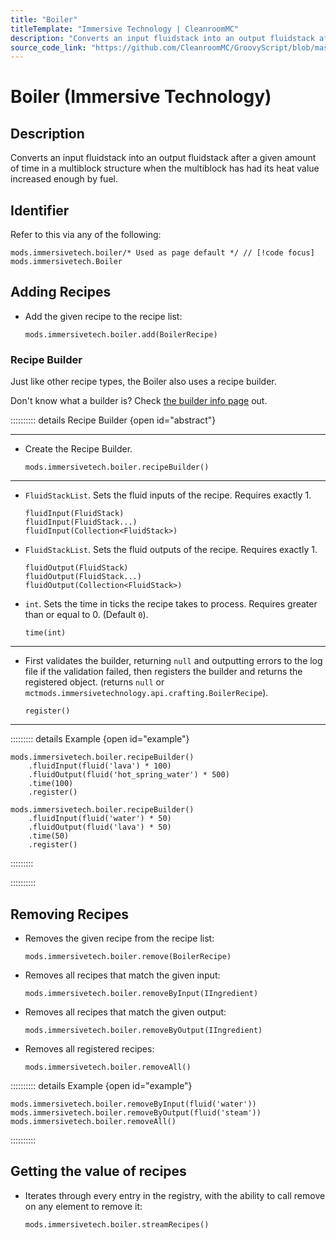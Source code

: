 ```yaml
---
title: "Boiler"
titleTemplate: "Immersive Technology | CleanroomMC"
description: "Converts an input fluidstack into an output fluidstack after a given amount of time in a multiblock structure when the multiblock has had its heat value increased enough by fuel."
source_code_link: "https://github.com/CleanroomMC/GroovyScript/blob/master/src/main/java/com/cleanroommc/groovyscript/compat/mods/immersivetechnology/Boiler.java"
---
```


# Boiler (Immersive Technology)

## Description

Converts an input fluidstack into an output fluidstack after a given amount of time in a multiblock structure when the multiblock has had its heat value increased enough by fuel.

## Identifier

Refer to this via any of the following:

```groovy:no-line-numbers {1}
mods.immersivetech.boiler/* Used as page default */ // [!code focus]
mods.immersivetech.Boiler
```


## Adding Recipes

- Add the given recipe to the recipe list:

    ```groovy:no-line-numbers
    mods.immersivetech.boiler.add(BoilerRecipe)
    ```


### Recipe Builder

Just like other recipe types, the Boiler also uses a recipe builder.

Don't know what a builder is? Check [the builder info page](../../getting_started/builder.md) out.

:::::::::: details Recipe Builder {open id="abstract"}

---

- Create the Recipe Builder.

    ```groovy:no-line-numbers
    mods.immersivetech.boiler.recipeBuilder()
    ```

---

- `FluidStackList`. Sets the fluid inputs of the recipe. Requires exactly 1.

    ```groovy:no-line-numbers
    fluidInput(FluidStack)
    fluidInput(FluidStack...)
    fluidInput(Collection<FluidStack>)
    ```

- `FluidStackList`. Sets the fluid outputs of the recipe. Requires exactly 1.

    ```groovy:no-line-numbers
    fluidOutput(FluidStack)
    fluidOutput(FluidStack...)
    fluidOutput(Collection<FluidStack>)
    ```

- `int`. Sets the time in ticks the recipe takes to process. Requires greater than or equal to 0. (Default `0`).

    ```groovy:no-line-numbers
    time(int)
    ```

---

- First validates the builder, returning `null` and outputting errors to the log file if the validation failed, then registers the builder and returns the registered object. (returns `null` or `mctmods.immersivetechnology.api.crafting.BoilerRecipe`).

    ```groovy:no-line-numbers
    register()
    ```

---

::::::::: details Example {open id="example"}
```groovy:no-line-numbers
mods.immersivetech.boiler.recipeBuilder()
    .fluidInput(fluid('lava') * 100)
    .fluidOutput(fluid('hot_spring_water') * 500)
    .time(100)
    .register()

mods.immersivetech.boiler.recipeBuilder()
    .fluidInput(fluid('water') * 50)
    .fluidOutput(fluid('lava') * 50)
    .time(50)
    .register()
```

:::::::::

::::::::::

## Removing Recipes

- Removes the given recipe from the recipe list:

    ```groovy:no-line-numbers
    mods.immersivetech.boiler.remove(BoilerRecipe)
    ```

- Removes all recipes that match the given input:

    ```groovy:no-line-numbers
    mods.immersivetech.boiler.removeByInput(IIngredient)
    ```

- Removes all recipes that match the given output:

    ```groovy:no-line-numbers
    mods.immersivetech.boiler.removeByOutput(IIngredient)
    ```

- Removes all registered recipes:

    ```groovy:no-line-numbers
    mods.immersivetech.boiler.removeAll()
    ```

:::::::::: details Example {open id="example"}
```groovy:no-line-numbers
mods.immersivetech.boiler.removeByInput(fluid('water'))
mods.immersivetech.boiler.removeByOutput(fluid('steam'))
mods.immersivetech.boiler.removeAll()
```

::::::::::

## Getting the value of recipes

- Iterates through every entry in the registry, with the ability to call remove on any element to remove it:

    ```groovy:no-line-numbers
    mods.immersivetech.boiler.streamRecipes()
    ```

